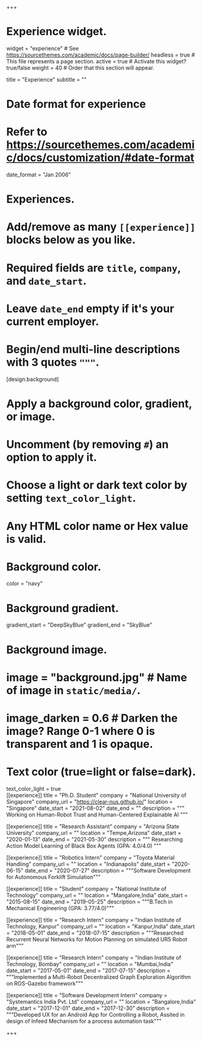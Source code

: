 +++
# Experience widget.
widget = "experience"  # See https://sourcethemes.com/academic/docs/page-builder/
headless = true  # This file represents a page section.
active = true  # Activate this widget? true/false
weight = 40  # Order that this section will appear.

title = "Experience"
subtitle = ""

# Date format for experience
#   Refer to https://sourcethemes.com/academic/docs/customization/#date-format
date_format = "Jan 2006"

# Experiences.
#   Add/remove as many `[[experience]]` blocks below as you like.
#   Required fields are `title`, `company`, and `date_start`.
#   Leave `date_end` empty if it's your current employer.
#   Begin/end multi-line descriptions with 3 quotes `"""`.
[design.background]
  # Apply a background color, gradient, or image.
  #   Uncomment (by removing `#`) an option to apply it.
  #   Choose a light or dark text color by setting `text_color_light`.
  #   Any HTML color name or Hex value is valid.
  
  # Background color.
  color = "navy"
  
  # Background gradient.
  gradient_start = "DeepSkyBlue"
  gradient_end = "SkyBlue"
  
  # Background image.
  # image = "background.jpg"  # Name of image in `static/media/`.
  # image_darken = 0.6  # Darken the image? Range 0-1 where 0 is transparent and 1 is opaque.

  # Text color (true=light or false=dark).
  text_color_light = true  
[[experience]]
  title = "Ph.D. Student"
  company = "National University of Singapore"
  company_url = "https://clear-nus.github.io/"
  location = "Singapore"
  date_start = "2021-08-02"
  date_end = ""
  description = """
  Working on Human-Robot Trust and Human-Centered Explainable AI 
  """

[[experience]]
  title = "Research Assistant"
  company = "Arizona State University"
  company_url = ""
  location = "Tempe,Arizona"
  date_start = "2020-01-13"
  date_end = "2021-05-30"
  description = """
  Researching Action Model Learning of Black Box Agents
  (GPA: 4.0/4.0)
  """

[[experience]]
  title = "Robotics Intern"
  company = "Toyota Material Handling"
  company_url = ""
  location = "Indianapolis"
  date_start = "2020-06-15"
  date_end = "2020-07-27"
  description = """Software Development for Autonomous Forklift Simulation"""

[[experience]]
  title = "Student"
  company = "National Institute of Technology"
  company_url = ""
  location = "Mangalore,India"
  date_start = "2015-08-15"
  date_end = "2019-05-25"
  description = """B.Tech in Mechanical Engineering
  (GPA: 3.77/4.0)""" 

[[experience]]
  title = "Research Intern"
  company = "Indian Institute of Technology, Kanpur"
  company_url = ""
  location = "Kanpur,India"
  date_start = "2018-05-01"
  date_end = "2018-07-15"
  description = """Researched Recurrent Neural Networks for Motion Planning on simulated UR5 Robot arm""" 

[[experience]]
  title = "Research Intern"
  company = "Indian Institute of Technology, Bombay"
  company_url = ""
  location = "Mumbai,India"
  date_start = "2017-05-01"
  date_end = "2017-07-15"
  description = """Implemented a Multi-Robot Decentralized Graph Exploration Algorithm on ROS-Gazebo framework""" 

[[experience]]
  title = "Software Development Intern"
  company = "Systemantics India Pvt. Ltd"
  company_url = ""
  location = "Bangalore,India"
  date_start = "2017-12-01"
  date_end = "2017-12-30"
  description = """Developed UX for an Android App for Controlling a Robot, Assited in design of Infeed Mechanism for a process automation task""" 


+++
